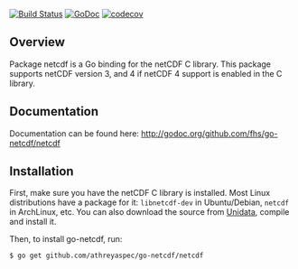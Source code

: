 [![Build Status](https://travis-ci.org/fhs/go-netcdf.png)](https://travis-ci.org/fhs/go-netcdf)
[![GoDoc](https://godoc.org/github.com/fhs/go-netcdf/netcdf?status.svg)](https://godoc.org/github.com/fhs/go-netcdf/netcdf)
[![codecov](https://codecov.io/gh/fhs/go-netcdf/branch/master/graph/badge.svg)](https://codecov.io/gh/fhs/go-netcdf)

## Overview

Package netcdf is a Go binding for the netCDF C library.
This package supports netCDF version 3, and 4 if
netCDF 4 support is enabled in the C library.

## Documentation

Documentation can be found here:
http://godoc.org/github.com/fhs/go-netcdf/netcdf

## Installation

First, make sure you have the netCDF C library is installed. Most Linux distributions have a package for it: `libnetcdf-dev` in Ubuntu/Debian, `netcdf` in ArchLinux, etc. You can also download the source from [Unidata](https://www.unidata.ucar.edu/downloads/netcdf/index.jsp), compile and install it.

Then, to install go-netcdf, run:

	$ go get github.com/athreyaspec/go-netcdf/netcdf
